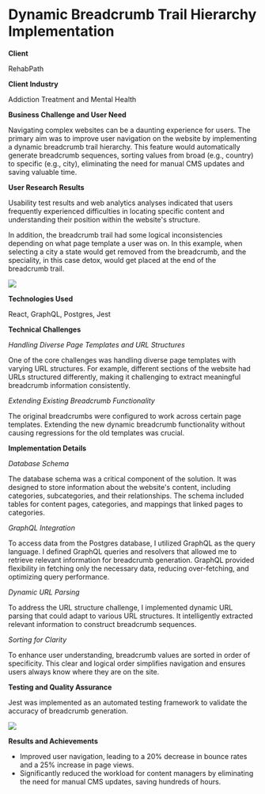 # Dynamic Breadcrumb Trail Hierarchy Implementation

<b>Client</b>

RehabPath

<b>Client Industry</b>

Addiction Treatment and Mental Health

<b>Business Challenge and User Need</b>

Navigating complex websites can be a daunting experience for users. The primary aim was to improve user navigation on the website by implementing a dynamic breadcrumb trail hierarchy. This feature would automatically generate breadcrumb sequences, sorting values from broad (e.g., country) to specific (e.g., city), eliminating the need for manual CMS updates and saving valuable time.

<b>User Research Results</b>

Usability test results and web analytics analyses indicated that users frequently experienced difficulties in locating specific content and understanding their position within the website's structure. 

In addition, the breadcrumb trail had some logical inconsistencies depending on what page template a user was on. In this example, when selecting a city a state would get removed from the breadcrumb, and the speciality, in this case detox, would get placed at the end of the breadcrumb trail.

<img src="https://i.imgur.com/OWy50qS.png">

<b>Technologies Used</b>

React, GraphQL, Postgres, Jest

<b>Technical Challenges</b>

*Handling Diverse Page Templates and URL Structures*

One of the core challenges was handling diverse page templates with varying URL structures. For example, different sections of the website had URLs structured differently, making it challenging to extract meaningful breadcrumb information consistently. 

*Extending Existing Breadcrumb Functionality*

The original breadcrumbs were configured to work across certain page templates. Extending the new dynamic breadcrumb functionality without causing regressions for the old templates was crucial.

<b>Implementation Details</b>

*Database Schema*

The database schema was a critical component of the solution. It was designed to store information about the website's content, including categories, subcategories, and their relationships. The schema included tables for content pages, categories, and mappings that linked pages to categories.

*GraphQL Integration*

To access data from the Postgres database, I utilized GraphQL as the query language. I defined GraphQL queries and resolvers that allowed me to retrieve relevant information for breadcrumb generation. GraphQL provided flexibility in fetching only the necessary data, reducing over-fetching, and optimizing query performance.

*Dynamic URL Parsing*

To address the URL structure challenge, I implemented dynamic URL parsing that could adapt to various URL structures. It intelligently extracted relevant information to construct breadcrumb sequences. 

*Sorting for Clarity*

To enhance user understanding, breadcrumb values are sorted in order of specificity. This clear and logical order simplifies navigation and ensures users always know where they are on the site. 

<b>Testing and Quality Assurance</b>

Jest was implemented as an automated testing framework to validate the accuracy of breadcrumb generation.</b>

<img src="https://i.imgur.com/Np9Gitc.png">

<b>Results and Achievements</b>

- Improved user navigation, leading to a 20% decrease in bounce rates and a 25% increase in page views.
- Significantly reduced the workload for content managers by eliminating the need for manual CMS updates, saving hundreds of hours.
